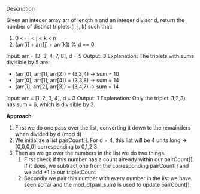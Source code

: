 Description


Given an integer array arr of length n and an integer divisor d, return the number of distinct triplets (i, j, k) such that:

1. 0 <= i < j < k < n
2. (arr[i] + arr[j] + arr[k]) % d == 0


Input:  arr = [3, 3, 4, 7, 8], d = 5
Output: 3
Explanation:
The triplets with sums divisible by 5 are:
  - (arr[0], arr[1], arr[2]) = (3,3,4) → sum = 10
  - (arr[0], arr[1], arr[4]) = (3,3,8) → sum = 14
  - (arr[1], arr[2], arr[3]) = (3,4,7) → sum = 14


Input:  arr = [1, 2, 3, 4], d = 3
Output: 1
Explanation:
Only the triplet (1,2,3) has sum = 6, which is divisible by 3.



**Approach** 


1. First we do one pass over the list, converting it down to the remainders when divided by d (mod d)
2. We initialize a list pairCount[]. For d = 4, this list will be 4 units long -> [0,0,0,0] corresponding to 0,1,2,3
3. Then as we go over the numbers in the list we do two things.
    1. First check if this number has a count already within our pairCount[]. If it does, we subtract one from the corresponding pairCount[] and we add +1 to our tripletCount
    2. Secondly we pair this number with every number in the list we have seen so far and the mod_d(pair_sum) is used to update pairCount[]
